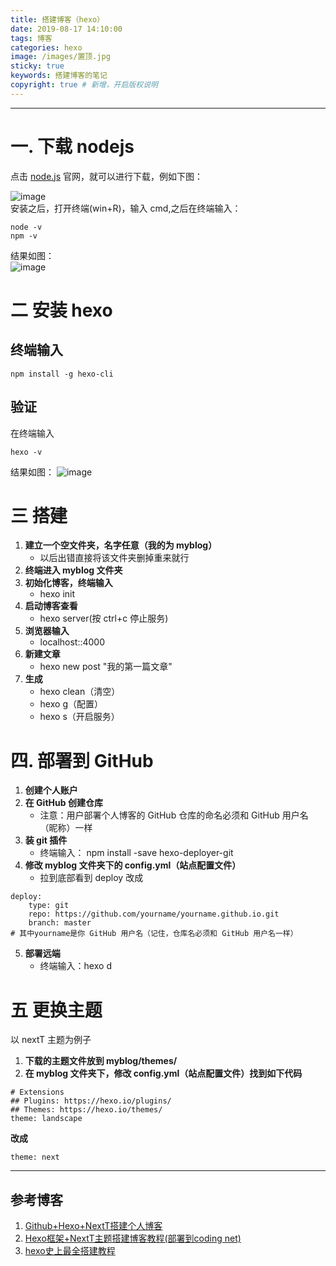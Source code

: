 ```yaml
---
title: 搭建博客（hexo）
date: 2019-08-17 14:10:00
tags: 博客
categories: hexo
image: /images/置顶.jpg
sticky: true
keywords: 搭建博客的笔记
copyright: true # 新增，开启版权说明
---
```

---
<!-- more -->
# 一. 下载 nodejs
点击 [node.js](https://nodejs.org/en/) 官网，就可以进行下载，例如下图：


![image](https://note.youdao.com/yws/public/resource/fde450b8e5a0062a91d41f0c1552b69d/xmlnote/3BCC50B163104CE6BE69568E28EE0FD0/9528.jpg)  
安装之后，打开终端(win+R)，输入 cmd,之后在终端输入：
```
node -v
npm -v
```

结果如图：  
![image](https://note.youdao.com/yws/public/resource/359e08a52f64deaac553adb0132327ad/xmlnote/5A84A6A4214F4AD88D9B4E830D245289/9826.png)
# 二 安装 hexo
## 终端输入
```
npm install -g hexo-cli
```
## 验证
在终端输入
```
hexo -v 
```
结果如图：
![image](https://note.youdao.com/yws/public/resource/359e08a52f64deaac553adb0132327ad/xmlnote/75241645573F4D348F974DC29621F9E7/9843.png)
# 三 搭建
1. **建立一个空文件夹，名字任意（我的为 myblog）**
   - 以后出错直接将该文件夹删掉重来就行
2. **终端进入 myblog 文件夹**
3. **初始化博客，终端输入**
    - hexo init
4. **启动博客查看**
    - hexo server(按 ctrl+c 停止服务)
5. **浏览器输入**
    - localhost::4000
6. **新建文章**
    - hexo new post "我的第一篇文章"
7. **生成**
    - hexo clean（清空）
    - hexo g（配置）
    - hexo s（开启服务）
# 四. 部署到 GitHub
1. **创建个人账户**
2. **在 GitHub 创建仓库**
    - 注意：用户部署个人博客的 GitHub 仓库的命名必须和 GitHub 用户名（昵称）一样
3. **装 git 插件**
    - 终端输入： npm install -save hexo-deployer-git
4. **修改 myblog 文件夹下的 config.yml（站点配置文件）**
    - 拉到底部看到 deploy 改成
```
deploy:
    type: git
    repo: https://github.com/yourname/yourname.github.io.git
    branch: master
# 其中yourname是你 GitHub 用户名（记住，仓库名必须和 GitHub 用户名一样）
```
5. **部署远端**
    - 终端输入：hexo d
# 五 更换主题
以 nextT 主题为例子
1. **下载的主题文件放到 myblog/themes/**
2. **在 myblog 文件夹下，修改 config.yml（站点配置文件）找到如下代码**
```
# Extensions
## Plugins: https://hexo.io/plugins/
## Themes: https://hexo.io/themes/
theme: landscape
```
**改成**
```
theme: next
```
  
   
   
---
## 参考博客
1. [Github+Hexo+NextT搭建个人博客](https://www.jianshu.com/p/57635aa8620b)
2. [Hexo框架+NextT主题搭建博客教程(部署到coding net)](https://blog.csdn.net/qq_23483671/article/details/78635372)
3. [hexo史上最全搭建教程](https://blog.csdn.net/sinat_37781304/article/details/82729029)


